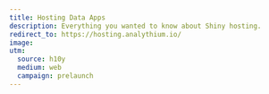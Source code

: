 ```yaml
---
title: Hosting Data Apps
description: Everything you wanted to know about Shiny hosting.
redirect_to: https://hosting.analythium.io/
image: 
utm:
  source: h10y
  medium: web
  campaign: prelaunch
---
```

